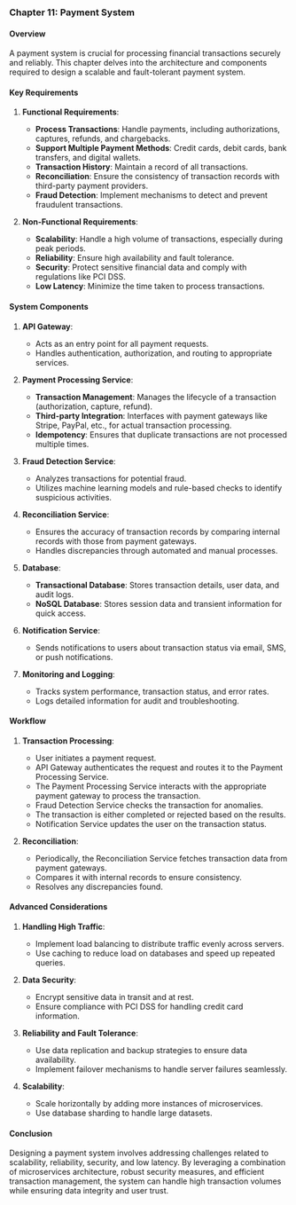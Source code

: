 ### Chapter 11: Payment System

#### Overview
A payment system is crucial for processing financial transactions securely and reliably. This chapter delves into the architecture and components required to design a scalable and fault-tolerant payment system.

#### Key Requirements

1. **Functional Requirements**:
   - **Process Transactions**: Handle payments, including authorizations, captures, refunds, and chargebacks.
   - **Support Multiple Payment Methods**: Credit cards, debit cards, bank transfers, and digital wallets.
   - **Transaction History**: Maintain a record of all transactions.
   - **Reconciliation**: Ensure the consistency of transaction records with third-party payment providers.
   - **Fraud Detection**: Implement mechanisms to detect and prevent fraudulent transactions.

2. **Non-Functional Requirements**:
   - **Scalability**: Handle a high volume of transactions, especially during peak periods.
   - **Reliability**: Ensure high availability and fault tolerance.
   - **Security**: Protect sensitive financial data and comply with regulations like PCI DSS.
   - **Low Latency**: Minimize the time taken to process transactions.

#### System Components

1. **API Gateway**:
   - Acts as an entry point for all payment requests.
   - Handles authentication, authorization, and routing to appropriate services.

2. **Payment Processing Service**:
   - **Transaction Management**: Manages the lifecycle of a transaction (authorization, capture, refund).
   - **Third-party Integration**: Interfaces with payment gateways like Stripe, PayPal, etc., for actual transaction processing.
   - **Idempotency**: Ensures that duplicate transactions are not processed multiple times.

3. **Fraud Detection Service**:
   - Analyzes transactions for potential fraud.
   - Utilizes machine learning models and rule-based checks to identify suspicious activities.

4. **Reconciliation Service**:
   - Ensures the accuracy of transaction records by comparing internal records with those from payment gateways.
   - Handles discrepancies through automated and manual processes.

5. **Database**:
   - **Transactional Database**: Stores transaction details, user data, and audit logs.
   - **NoSQL Database**: Stores session data and transient information for quick access.

6. **Notification Service**:
   - Sends notifications to users about transaction status via email, SMS, or push notifications.

7. **Monitoring and Logging**:
   - Tracks system performance, transaction status, and error rates.
   - Logs detailed information for audit and troubleshooting.

#### Workflow

1. **Transaction Processing**:
   - User initiates a payment request.
   - API Gateway authenticates the request and routes it to the Payment Processing Service.
   - The Payment Processing Service interacts with the appropriate payment gateway to process the transaction.
   - Fraud Detection Service checks the transaction for anomalies.
   - The transaction is either completed or rejected based on the results.
   - Notification Service updates the user on the transaction status.

2. **Reconciliation**:
   - Periodically, the Reconciliation Service fetches transaction data from payment gateways.
   - Compares it with internal records to ensure consistency.
   - Resolves any discrepancies found.

#### Advanced Considerations

1. **Handling High Traffic**:
   - Implement load balancing to distribute traffic evenly across servers.
   - Use caching to reduce load on databases and speed up repeated queries.

2. **Data Security**:
   - Encrypt sensitive data in transit and at rest.
   - Ensure compliance with PCI DSS for handling credit card information.

3. **Reliability and Fault Tolerance**:
   - Use data replication and backup strategies to ensure data availability.
   - Implement failover mechanisms to handle server failures seamlessly.

4. **Scalability**:
   - Scale horizontally by adding more instances of microservices.
   - Use database sharding to handle large datasets.

#### Conclusion
Designing a payment system involves addressing challenges related to scalability, reliability, security, and low latency. By leveraging a combination of microservices architecture, robust security measures, and efficient transaction management, the system can handle high transaction volumes while ensuring data integrity and user trust.